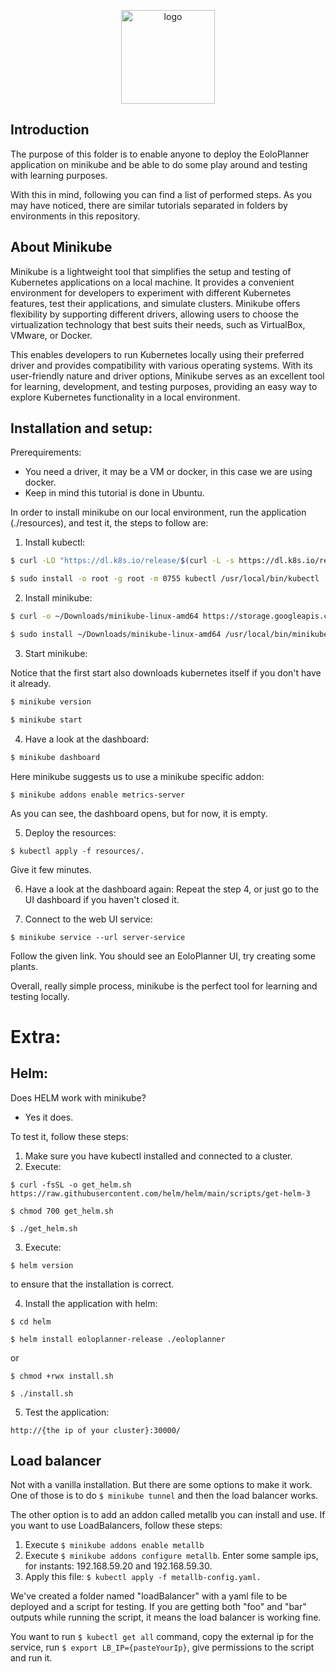 <p align="center">
  <img src="https://www.couchbase.com/wp-content/original-assets/september-2016/minikube---rapid-dev--testing-for-kubernetes/minikube-logo-1024x290.jpg" alt="logo" height=150>
</p>

## Introduction
The purpose of this folder is to enable anyone to deploy the EoloPlanner application on minikube and be able to do some play around and testing with learning purposes.

With this in mind, following you can find a list of performed steps. As you may have noticed, there are similar tutorials separated in folders by environments in this repository.

## About Minikube
Minikube is a lightweight tool that simplifies the setup and testing of Kubernetes applications on a local machine. It provides a convenient environment for developers to experiment with different Kubernetes features, test their applications, and simulate clusters. Minikube offers flexibility by supporting different drivers, allowing users to choose the virtualization technology that best suits their needs, such as VirtualBox, VMware, or Docker. 

This enables developers to run Kubernetes locally using their preferred driver and provides compatibility with various operating systems. With its user-friendly nature and driver options, Minikube serves as an excellent tool for learning, development, and testing purposes, providing an easy way to explore Kubernetes functionality in a local environment.

## Installation and setup:
Prerequirements:
- You need a driver, it may be a VM or docker, in this case we are using docker.
- Keep in mind this tutorial is done in Ubuntu.

In order to install minikube on our local environment, run the application (./resources), and test it, the steps to follow are:

1. Install kubectl:

```bash
$ curl -LO "https://dl.k8s.io/release/$(curl -L -s https://dl.k8s.io/release/stable.txt)/bin/linux/amd64/kubectl"

$ sudo install -o root -g root -m 0755 kubectl /usr/local/bin/kubectl
```

2. Install minikube:
   
```bash
$ curl -o ~/Downloads/minikube-linux-amd64 https://storage.googleapis.com/minikube/releases/latest/minikube-linux-amd64 

$ sudo install ~/Downloads/minikube-linux-amd64 /usr/local/bin/minikube
```

3. Start minikube:
   
Notice that the first start also downloads kubernetes itself if you don't have it already.

```bash
$ minikube version

$ minikube start
```

4. Have a look at the dashboard:

```bash
$ minikube dashboard
```

Here minikube suggests us to use a minikube specific addon:
```
$ minikube addons enable metrics-server
```

As you can see, the dashboard opens, but for now, it is empty.

5. Deploy the resources:
```
$ kubectl apply -f resources/.
```
Give it few minutes.

6. Have a look at the dashboard again:
Repeat the step 4, or just go to the UI dashboard if you haven't closed it.


7. Connect to the web UI service:
```
$ minikube service --url server-service 
```
Follow the given link. You should see an EoloPlanner UI, try creating some plants.

Overall, really simple process, minikube is the perfect tool for learning and testing locally.

# Extra:

## Helm:
Does HELM work with minikube?
 - Yes it does.

To test it, follow these steps: 
1. Make sure you have kubectl installed and connected to a cluster.
2. Execute:
```
$ curl -fsSL -o get_helm.sh https://raw.githubusercontent.com/helm/helm/main/scripts/get-helm-3

$ chmod 700 get_helm.sh

$ ./get_helm.sh
```

3. Execute:
```
$ helm version
```
to ensure that the installation is correct.

4. Install the application with helm:
```
$ cd helm

$ helm install eoloplanner-release ./eoloplanner
```
or
```
$ chmod +rwx install.sh

$ ./install.sh
```

5. Test the application:
```
http://{the ip of your cluster}:30000/
```

## Load balancer

Not with a vanilla installation. But there are some options to make it work. One of those is to do ```$ minikube tunnel``` and then the load balancer works. 

The other option is to add an addon called metallb you can install and use. If you want to use LoadBalancers, follow these steps:
1. Execute ```$ minikube addons enable metallb```
2. Execute ```$ minikube addons configure metallb```. Enter some sample ips, for instants: 192.168.59.20 and 192.168.59.30.
3. Apply this file: ```$ kubectl apply -f metallb-config.yaml.```


We've created a folder named "loadBalancer" with a yaml file to be deployed and a script for testing. If you are getting both "foo" and "bar" outputs while running the script, it means the load balancer is working fine.

You want to run ```$ kubectl get all``` command, copy the external ip for the service, run ```$ export LB_IP={pasteYourIp}```, give permissions to the script and run it.
